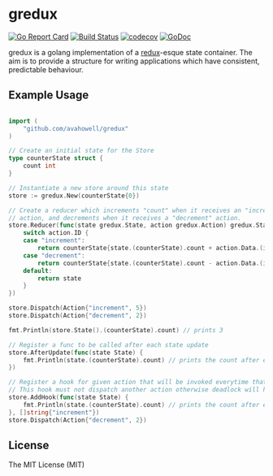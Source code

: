 # gredux
[![Go Report Card](https://goreportcard.com/badge/github.com/avahowell/gredux)](https://goreportcard.com/report/github.com/johnathanhowell/gredux)
[![Build Status](https://travis-ci.org/avahowell/gredux.svg?branch=master)](https://travis-ci.org/johnathanhowell/gredux)
[![codecov](https://codecov.io/gh/avahowell/gredux/branch/master/graph/badge.svg)](https://codecov.io/gh/johnathanhowell/gredux)
[![GoDoc](https://godoc.org/github.com/avahowell/gredux?status.svg)](https://godoc.org/github.com/johnathanhowell/gredux)

gredux is a golang implementation of a [redux](https://github.com/reactjs/redux)-esque state container. The aim is to provide a structure for writing applications which have consistent, predictable behaviour.

## Example Usage

```go

import (
	"github.com/avahowell/gredux"
)

// Create an initial state for the Store
type counterState struct {
	count int
}

// Instantiate a new store around this state
store := gredux.New(counterState{0})

// Create a reducer which increments "count" when it receives an "increment" 
// action, and decrements when it receives a "decrement" action.
store.Reducer(func(state gredux.State, action gredux.Action) gredux.State {
	switch action.ID {
	case "increment":
		return counterState{state.(counterState).count + action.Data.(int)}
	case "decrement":
		return counterState{state.(counterState).count - action.Data.(int)}
	default:
		return state
	}
})

store.Dispatch(Action{"increment", 5})
store.Dispatch(Action{"decrement", 2})

fmt.Println(store.State().(counterState).count) // prints 3

// Register a func to be called after each state update
store.AfterUpdate(func(state State) {
	fmt.Println(state.(counterState).count) // prints the count after every state update
})

// Register a hook for given action that will be invoked everytime that action is dispatched 
// This hook must not dispatch another action otherwise deadlock will happen!
store.AddHook(func(state State) {
	fmt.Println(state.(counterState).count) // prints the count after every state update
}, []string{"increment"})
store.Dispatch(Action{"decrement", 2})
```

## License
The MIT License (MIT)
